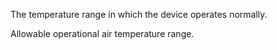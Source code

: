 The temperature range in which the device operates normally.


<!-- comment -->


Allowable operational air temperature range.

